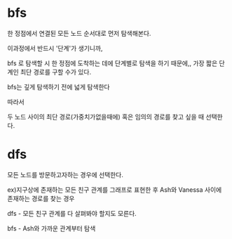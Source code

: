 # bfs

한 정점에서 연결된 모든 노드 순서대로 먼저 탐색해본다.

이과정에서 반드시 '단계'가 생기니까,

bfs 로 탐색할 시 한 정점에 도착하는 데에 단계별로 탐색을 하기 때문에,, 가장 짧은 단계인 최단 경로를 구할 수가 있다.

bfs는 깊게 탐색하기 전에 넓게 탐색한다

따라서

두 노드 사이의 최단 경로(가중치가없을때에) 혹은 임의의 경로를 찾고 싶을 때 선택한다.

# dfs
모든 노드를 방문하고자하는 경우에 선택한다.


ex)지구상에 존재하는 모든 친구 관계를 그래프로 표현한 후 Ash와 Vanessa 사이에 존재하는 경로를 찾는 경우

dfs - 모든 친구 관계를 다 살펴봐야 할지도 모른다.

bfs - Ash와 가까운 관계부터 탐색

